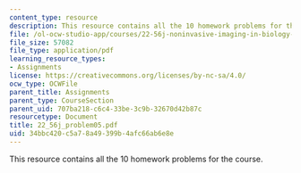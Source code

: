 ```yaml
---
content_type: resource
description: This resource contains all the 10 homework problems for the course.
file: /ol-ocw-studio-app/courses/22-56j-noninvasive-imaging-in-biology-and-medicine-fall-2005/34bbc420c5a78a49399b4afc66ab6e8e_22_56j_problem05.pdf
file_size: 57082
file_type: application/pdf
learning_resource_types:
- Assignments
license: https://creativecommons.org/licenses/by-nc-sa/4.0/
ocw_type: OCWFile
parent_title: Assignments
parent_type: CourseSection
parent_uid: 707ba218-c6c4-33be-3c9b-32670d42b87c
resourcetype: Document
title: 22_56j_problem05.pdf
uid: 34bbc420-c5a7-8a49-399b-4afc66ab6e8e
---
```

This resource contains all the 10 homework problems for the course.